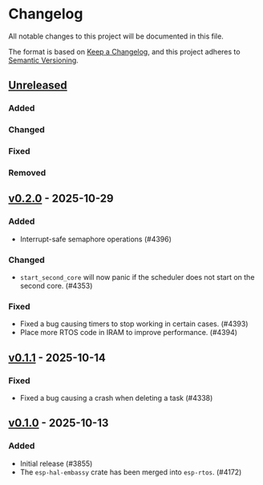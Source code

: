 # Changelog

All notable changes to this project will be documented in this file.

The format is based on [Keep a Changelog](https://keepachangelog.com/en/1.0.0/),
and this project adheres to [Semantic Versioning](https://semver.org/spec/v2.0.0.html).

## [Unreleased]

### Added


### Changed


### Fixed


### Removed


## [v0.2.0] - 2025-10-29

### Added

- Interrupt-safe semaphore operations (#4396)

### Changed

- `start_second_core` will now panic if the scheduler does not start on the second core. (#4353)

### Fixed

- Fixed a bug causing timers to stop working in certain cases. (#4393)
- Place more RTOS code in IRAM to improve performance. (#4394)

## [v0.1.1] - 2025-10-14

### Fixed

- Fixed a bug causing a crash when deleting a task (#4338)

## [v0.1.0] - 2025-10-13

### Added

- Initial release (#3855)
- The `esp-hal-embassy` crate has been merged into `esp-rtos`. (#4172)

[v0.1.0]: https://github.com/esp-rs/esp-hal/releases/tag/esp-rtos-v0.1.0
[v0.1.1]: https://github.com/esp-rs/esp-hal/compare/esp-rtos-v0.1.0...esp-rtos-v0.1.1
[v0.2.0]: https://github.com/esp-rs/esp-hal/compare/esp-rtos-v0.1.1...esp-rtos-v0.2.0
[Unreleased]: https://github.com/esp-rs/esp-hal/compare/esp-rtos-v0.2.0...HEAD
